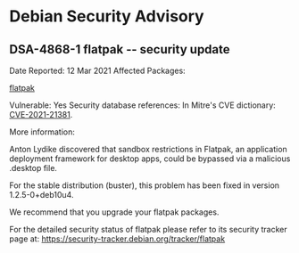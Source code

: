 
Debian Security Advisory
========================


DSA-4868-1 flatpak -- security update
-------------------------------------



Date Reported:
12 Mar 2021
Affected Packages:

[flatpak](https://packages.debian.org/src:flatpak)

Vulnerable:
Yes
Security database references:
In Mitre's CVE dictionary: [CVE-2021-21381](https://security-tracker.debian.org/tracker/CVE-2021-21381).  

More information:

Anton Lydike discovered that sandbox restrictions in Flatpak, an
application deployment framework for desktop apps, could be bypassed
via a malicious .desktop file.


For the stable distribution (buster), this problem has been fixed in
version 1.2.5-0+deb10u4.


We recommend that you upgrade your flatpak packages.


For the detailed security status of flatpak please refer to
its security tracker page at:
<https://security-tracker.debian.org/tracker/flatpak>





